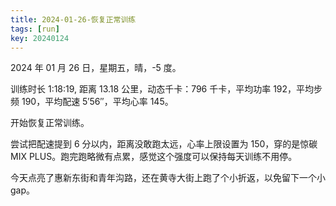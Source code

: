 ```yaml
---
title: 2024-01-26-恢复正常训练
tags: [run]
key: 20240124
---
```


2024 年 01 月 26 日，星期五，晴，-5 度。

训练时长 1:18:19, 距离 13.18 公里，动态千卡：796 千卡，平均功率 192，平均步频 190，平均配速 5&prime;56&prime;&prime;，平均心率 145。

开始恢复正常训练。

<!--more-->

尝试把配速提到 6 分以内，距离没敢跑太远，心率上限设置为 150，穿的是惊碳 MIX PLUS。跑完跑略微有点累，感觉这个强度可以保持每天训练不用停。

今天点亮了惠新东街和青年沟路，还在黄寺大街上跑了个小折返，以免留下一个小 gap。

<div class="strava-embed-placeholder" data-embed-type="activity" data-embed-id="10629722482" data-style="standard"></div><script src="https://strava-embeds.com/embed.js"></script>
